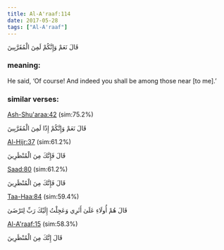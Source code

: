 ```yaml
---
title: Al-A'raaf:114
date: 2017-05-28
tags: ["Al-A'raaf"]
---
```

قَالَ نَعَمْ وَإِنَّكُمْ لَمِنَ الْمُقَرَّبِينَ
### meaning: 
He said, ‘Of course! And indeed you shall be among those near [to me].’
### similar verses: 

[Ash-Shu'araa:42](/26/42) (sim:75.2%)

قَالَ نَعَمْ وَإِنَّكُمْ إِذًا لَمِنَ الْمُقَرَّبِينَ

[Al-Hijr:37](/15/37) (sim:61.2%)

قَالَ فَإِنَّكَ مِنَ الْمُنْظَرِينَ

[Saad:80](/38/80) (sim:61.2%)

قَالَ فَإِنَّكَ مِنَ الْمُنْظَرِينَ

[Taa-Haa:84](/20/84) (sim:59.4%)

قَالَ هُمْ أُولَاءِ عَلَىٰ أَثَرِي وَعَجِلْتُ إِلَيْكَ رَبِّ لِتَرْضَىٰ

[Al-A'raaf:15](/7/15) (sim:58.3%)

قَالَ إِنَّكَ مِنَ الْمُنْظَرِينَ
